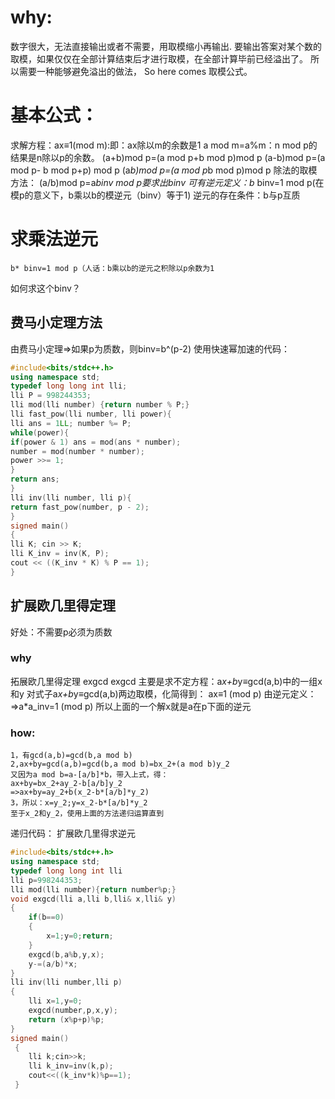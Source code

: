 # why:
数字很大，无法直接输出或者不需要，用取模缩小再输出.
要输出答案对某个数的取模，如果仅仅在全部计算结束后才进行取模，在全部计算毕前已经溢出了。
所以需要一种能够避免溢出的做法， So here comes 取模公式。
# 基本公式：
求解方程：ax≡1(mod m):即：ax除以m的余数是1
a mod m=a%m：n mod p的结果是n除以p的余数。
(a+b)mod p=(a mod p+b mod p)mod p
(a-b)mod p=(a mod p- b mod p+p) mod p
(a*b)mod p=(a mod p*b mod p)mod p
除法的取模方法：
(a/b)mod p=a*binv mod p要求出binv
可有逆元定义：b* binv=1 mod p(在模p的意义下，b乘以b的模逆元（binv）等于1)
逆元的存在条件：b与p互质
# 求乘法逆元
    b* binv=1 mod p（人话：b乘以b的逆元之积除以p余数为1
如何求这个binv？
## 费马小定理方法
由费马小定理=>如果p为质数，则binv=b^(p-2)
使用快速幂加速的代码：
```cpp
#include<bits/stdc++.h>
using namespace std;
typedef long long int lli;
lli P = 998244353;
lli mod(lli number) {return number % P;}
lli fast_pow(lli number, lli power){
lli ans = 1LL; number %= P;
while(power){
if(power & 1) ans = mod(ans * number);
number = mod(number * number);
power >>= 1;
}
return ans;
}
lli inv(lli number, lli p){
return fast_pow(number, p - 2);
}
signed main()
{
lli K; cin >> K;
lli K_inv = inv(K, P);
cout << ((K_inv * K) % P == 1);
}
```
## 扩展欧几里得定理
好处：不需要p必须为质数
### why
拓展欧几里得定理 exgcd
exgcd 主要是求不定方程：a*x+b*y≡gcd(a,b)中的一组x和y
对式子a*x+b*y≡gcd(a,b)两边取模，化简得到：
ax≡1 (mod p)   由逆元定义：=>a*a_inv=1 (mod p)
所以上面的一个解x就是a在p下面的逆元
### how:
    1，有gcd(a,b)=gcd(b,a mod b)
    2,ax+by=gcd(a,b)=gcd(b,a mod b)=bx_2+(a mod b)y_2
    又因为a mod b=a-[a/b]*b，带入上式，得：
    ax+by=bx_2+ay_2-b[a/b]y_2
    =>ax+by=ay_2+b(x_2-b*[a/b]*y_2)
    3，所以：x=y_2;y=x_2-b*[a/b]*y_2
    至于x_2和y_2，使用上面的方法递归运算直到
递归代码：
扩展欧几里得求逆元

```cpp
#include<bits/stdc++.h>
using namespace std;
typedef long long int lli
lli p=998244353;
lli mod(lli number){return number%p;}
void exgcd(lli a,lli b,lli& x,lli& y)
{
    if(b==0)
    {
        x=1;y=0;return;
    }
    exgcd(b,a%b,y,x);
    y-=(a/b)*x;
}
lli inv(lli number,lli p)
{
    lli x=1,y=0;
    exgcd(number,p,x,y);
    return (x%p+p)%p;
}
signed main()
 {
    lli k;cin>>k;
    lli k_inv=inv(k,p);
    cout<<((k_inv*k)%p==1);
 }
```
